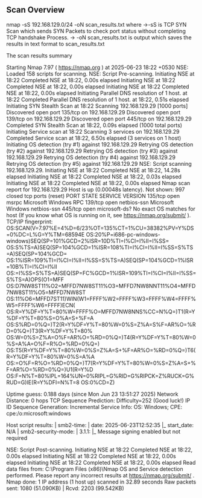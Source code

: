 ## Scan Overview





nmap -sS 192.168.129.0/24 -oN scan_results.txt 
where ->-sS is TCP SYN Scan which sends SYN Packets to check port status without completing TCP handshake Process.
-> -oN scan_results.txt is output which saves the results in text format to scan_results.txt

The scan results summary

Starting Nmap 7.97 ( https://nmap.org ) at 2025-06-23 18:22 +0530
NSE: Loaded 158 scripts for scanning.
NSE: Script Pre-scanning.
Initiating NSE at 18:22
Completed NSE at 18:22, 0.00s elapsed
Initiating NSE at 18:22
Completed NSE at 18:22, 0.00s elapsed
Initiating NSE at 18:22
Completed NSE at 18:22, 0.00s elapsed
Initiating Parallel DNS resolution of 1 host. at 18:22
Completed Parallel DNS resolution of 1 host. at 18:22, 0.51s elapsed
Initiating SYN Stealth Scan at 18:22
Scanning 192.168.129.29 [1000 ports]
Discovered open port 135/tcp on 192.168.129.29
Discovered open port 139/tcp on 192.168.129.29
Discovered open port 445/tcp on 192.168.129.29
Completed SYN Stealth Scan at 18:22, 0.09s elapsed (1000 total ports)
Initiating Service scan at 18:22
Scanning 3 services on 192.168.129.29
Completed Service scan at 18:22, 6.50s elapsed (3 services on 1 host)
Initiating OS detection (try #1) against 192.168.129.29
Retrying OS detection (try #2) against 192.168.129.29
Retrying OS detection (try #3) against 192.168.129.29
Retrying OS detection (try #4) against 192.168.129.29
Retrying OS detection (try #5) against 192.168.129.29
NSE: Script scanning 192.168.129.29.
Initiating NSE at 18:22
Completed NSE at 18:22, 14.28s elapsed
Initiating NSE at 18:22
Completed NSE at 18:22, 0.03s elapsed
Initiating NSE at 18:22
Completed NSE at 18:22, 0.00s elapsed
Nmap scan report for 192.168.129.29
Host is up (0.00048s latency).
Not shown: 997 closed tcp ports (reset)
PORT    STATE SERVICE       VERSION
135/tcp open  msrpc         Microsoft Windows RPC
139/tcp open  netbios-ssn   Microsoft Windows netbios-ssn
445/tcp open  microsoft-ds?
No exact OS matches for host (If you know what OS is running on it, see https://nmap.org/submit/ ).
TCP/IP fingerprint:
OS:SCAN(V=7.97%E=4%D=6/23%OT=135%CT=1%CU=38382%PV=Y%DS=0%DC=L%G=Y%TM=68594E
OS:20%P=i686-pc-windows-windows)SEQ(SP=101%GCD=2%ISR=10D%TI=I%CI=I%II=I%SS=
OS:S%TS=A)SEQ(SP=104%GCD=1%ISR=108%TI=I%CI=I%II=I%SS=S%TS=A)SEQ(SP=104%GCD=
OS:1%ISR=109%TI=I%CI=I%II=I%SS=S%TS=A)SEQ(SP=104%GCD=1%ISR=10B%TI=I%CI=I%II
OS:=I%SS=S%TS=A)SEQ(SP=FC%GCD=1%ISR=109%TI=I%CI=I%II=I%SS=S%TS=A)OPS(O1=MFF
OS:D7NW8ST11%O2=MFFD7NW8ST11%O3=MFFD7NW8NNT11%O4=MFFD7NW8ST11%O5=MFFD7NW8ST
OS:11%O6=MFFD7ST11)WIN(W1=FFFF%W2=FFFF%W3=FFFF%W4=FFFF%W5=FFFF%W6=FFFF)ECN(
OS:R=Y%DF=Y%T=80%W=FFFF%O=MFFD7NW8NNS%CC=N%Q=)T1(R=Y%DF=Y%T=80%S=O%A=S+%F=A
OS:S%RD=0%Q=)T2(R=Y%DF=Y%T=80%W=0%S=Z%A=S%F=AR%O=%RD=0%Q=)T3(R=Y%DF=Y%T=80%
OS:W=0%S=Z%A=O%F=AR%O=%RD=0%Q=)T4(R=Y%DF=Y%T=80%W=0%S=A%A=O%F=R%O=%RD=0%Q=)
OS:T5(R=Y%DF=Y%T=80%W=0%S=Z%A=S+%F=AR%O=%RD=0%Q=)T6(R=Y%DF=Y%T=80%W=0%S=A%A
OS:=O%F=R%O=%RD=0%Q=)T7(R=Y%DF=Y%T=80%W=0%S=Z%A=S+%F=AR%O=%RD=0%Q=)U1(R=Y%D
OS:F=N%T=80%IPL=164%UN=0%RIPL=G%RID=G%RIPCK=Z%RUCK=G%RUD=G)IE(R=Y%DFI=N%T=8
OS:0%CD=Z)

Uptime guess: 0.188 days (since Mon Jun 23 13:51:27 2025)
Network Distance: 0 hops
TCP Sequence Prediction: Difficulty=252 (Good luck!)
IP ID Sequence Generation: Incremental
Service Info: OS: Windows; CPE: cpe:/o:microsoft:windows

Host script results:
| smb2-time: 
|   date: 2025-06-23T12:52:35
|_  start_date: N/A
| smb2-security-mode: 
|   3.1.1: 
|_    Message signing enabled but not required

NSE: Script Post-scanning.
Initiating NSE at 18:22
Completed NSE at 18:22, 0.00s elapsed
Initiating NSE at 18:22
Completed NSE at 18:22, 0.00s elapsed
Initiating NSE at 18:22
Completed NSE at 18:22, 0.00s elapsed
Read data files from: C:\Program Files (x86)\Nmap
OS and Service detection performed. Please report any incorrect results at https://nmap.org/submit/ .
Nmap done: 1 IP address (1 host up) scanned in 32.89 seconds
           Raw packets sent: 1080 (51.090KB) | Rcvd: 2203 (99.542KB)

